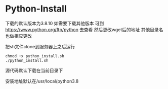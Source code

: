 # Python-Install
下载的默认版本为3.8.10
如需要下载其他版本 可到 https://www.python.org/ftp/python 去查看 然后更改wget后的地址 其他目录名也做相应更改

把sh文件clone到服务器上之后运行
```shell
chmod +x python_install.sh
./python_install.sh
```

源代码默认下载在当前目录下

安装地址默认在/usr/local/python3.8
